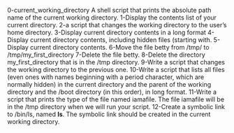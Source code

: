 0-current_working_directory
A shell script that prints the absolute path name of the current working directory.
1-Display the contents list of your current directory.
2-a script that changes the working directory to the user’s home directory.
3-Display current directory contents in a long format
4-Display current directory contents, including hidden files (starting with.
5-Display current directory contents.
6-Move the file betty from /tmp/ to /tmp/my_first_directory
7-Delete the file betty.
8-Delete the directory my_first_directory that is in the /tmp directory.
9-Write a script that changes the working directory to the previous one.
10-Write a script that lists all files (even ones with names beginning with a period character, which are normally hidden) in the current directory and the parent of the working directory and the /boot directory (in this order), in long format.
11-Write a script that prints the type of the file named iamafile. The file iamafile will be in the /tmp directory when we will run your script.
12-Create a symbolic link to /bin/ls, named __ls__. The symbolic link should be created in the current working directory.
